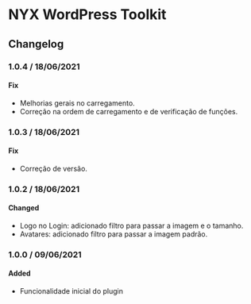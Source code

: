 # NYX WordPress Toolkit

## Changelog

### 1.0.4 / 18/06/2021

#### Fix

- Melhorias gerais no carregamento.
- Correção na ordem de carregamento e de verificação de funções.

### 1.0.3 / 18/06/2021

#### Fix

- Correção de versão.

### 1.0.2 / 18/06/2021

#### Changed

- Logo no Login: adicionado filtro para passar a imagem e o tamanho.
- Avatares: adicionado filtro para passar a imagem padrão.

### 1.0.0 / 09/06/2021

#### Added

- Funcionalidade inicial do plugin
